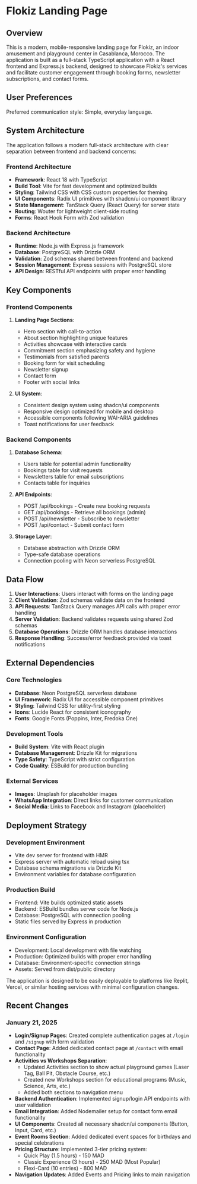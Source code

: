 # Flokiz Landing Page

## Overview

This is a modern, mobile-responsive landing page for Flokiz, an indoor amusement and playground center in Casablanca, Morocco. The application is built as a full-stack TypeScript application with a React frontend and Express.js backend, designed to showcase Flokiz's services and facilitate customer engagement through booking forms, newsletter subscriptions, and contact forms.

## User Preferences

Preferred communication style: Simple, everyday language.

## System Architecture

The application follows a modern full-stack architecture with clear separation between frontend and backend concerns:

### Frontend Architecture
- **Framework**: React 18 with TypeScript
- **Build Tool**: Vite for fast development and optimized builds
- **Styling**: Tailwind CSS with CSS custom properties for theming
- **UI Components**: Radix UI primitives with shadcn/ui component library
- **State Management**: TanStack Query (React Query) for server state
- **Routing**: Wouter for lightweight client-side routing
- **Forms**: React Hook Form with Zod validation

### Backend Architecture
- **Runtime**: Node.js with Express.js framework
- **Database**: PostgreSQL with Drizzle ORM
- **Validation**: Zod schemas shared between frontend and backend
- **Session Management**: Express sessions with PostgreSQL store
- **API Design**: RESTful API endpoints with proper error handling

## Key Components

### Frontend Components
1. **Landing Page Sections**:
   - Hero section with call-to-action
   - About section highlighting unique features
   - Activities showcase with interactive cards
   - Commitment section emphasizing safety and hygiene
   - Testimonials from satisfied parents
   - Booking form for visit scheduling
   - Newsletter signup
   - Contact form
   - Footer with social links

2. **UI System**:
   - Consistent design system using shadcn/ui components
   - Responsive design optimized for mobile and desktop
   - Accessible components following WAI-ARIA guidelines
   - Toast notifications for user feedback

### Backend Components
1. **Database Schema**: 
   - Users table for potential admin functionality
   - Bookings table for visit requests
   - Newsletters table for email subscriptions
   - Contacts table for inquiries

2. **API Endpoints**:
   - POST /api/bookings - Create new booking requests
   - GET /api/bookings - Retrieve all bookings (admin)
   - POST /api/newsletter - Subscribe to newsletter
   - POST /api/contact - Submit contact form

3. **Storage Layer**:
   - Database abstraction with Drizzle ORM
   - Type-safe database operations
   - Connection pooling with Neon serverless PostgreSQL

## Data Flow

1. **User Interactions**: Users interact with forms on the landing page
2. **Client Validation**: Zod schemas validate data on the frontend
3. **API Requests**: TanStack Query manages API calls with proper error handling
4. **Server Validation**: Backend validates requests using shared Zod schemas
5. **Database Operations**: Drizzle ORM handles database interactions
6. **Response Handling**: Success/error feedback provided via toast notifications

## External Dependencies

### Core Technologies
- **Database**: Neon PostgreSQL serverless database
- **UI Framework**: Radix UI for accessible component primitives
- **Styling**: Tailwind CSS for utility-first styling
- **Icons**: Lucide React for consistent iconography
- **Fonts**: Google Fonts (Poppins, Inter, Fredoka One)

### Development Tools
- **Build System**: Vite with React plugin
- **Database Management**: Drizzle Kit for migrations
- **Type Safety**: TypeScript with strict configuration
- **Code Quality**: ESBuild for production bundling

### External Services
- **Images**: Unsplash for placeholder images
- **WhatsApp Integration**: Direct links for customer communication
- **Social Media**: Links to Facebook and Instagram (placeholder)

## Deployment Strategy

### Development Environment
- Vite dev server for frontend with HMR
- Express server with automatic reload using tsx
- Database schema migrations via Drizzle Kit
- Environment variables for database configuration

### Production Build
- Frontend: Vite builds optimized static assets
- Backend: ESBuild bundles server code for Node.js
- Database: PostgreSQL with connection pooling
- Static files served by Express in production

### Environment Configuration
- Development: Local development with file watching
- Production: Optimized builds with proper error handling
- Database: Environment-specific connection strings
- Assets: Served from dist/public directory

The application is designed to be easily deployable to platforms like Replit, Vercel, or similar hosting services with minimal configuration changes.

## Recent Changes

### January 21, 2025
- **Login/Signup Pages**: Created complete authentication pages at `/login` and `/signup` with form validation
- **Contact Page**: Added dedicated contact page at `/contact` with email functionality
- **Activities vs Workshops Separation**: 
  - Updated Activities section to show actual playground games (Laser Tag, Ball Pit, Obstacle Course, etc.)
  - Created new Workshops section for educational programs (Music, Science, Arts, etc.)
  - Added both sections to navigation menu
- **Backend Authentication**: Implemented signup/login API endpoints with user validation
- **Email Integration**: Added Nodemailer setup for contact form email functionality
- **UI Components**: Created all necessary shadcn/ui components (Button, Input, Card, etc.)
- **Event Rooms Section**: Added dedicated event spaces for birthdays and special celebrations
- **Pricing Structure**: Implemented 3-tier pricing system:
  - Quick Play (1.5 hours) - 150 MAD
  - Classic Experience (3 hours) - 250 MAD (Most Popular)
  - Flexi-Card (10 entries) - 800 MAD
- **Navigation Updates**: Added Events and Pricing links to main navigation
